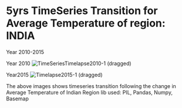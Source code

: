 # 5yrs TimeSeries Transition for Average Temperature of region: INDIA
Year 2010-2015

Year 2010
![TimeSeriesTimelapse2010-1 (dragged)](https://user-images.githubusercontent.com/39980788/105606446-8798b200-5dbf-11eb-9199-c1d128c81062.jpeg)

Year2015
![Timelapse2015-1 (dragged)](https://user-images.githubusercontent.com/39980788/105606471-9a12eb80-5dbf-11eb-9ccf-f91d167c79e5.jpeg)

The above images shows timeseries transition following the change in Average Temperature of Indian Region
lib used: PIL, Pandas, Numpy, Basemap
